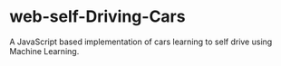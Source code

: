 # web-self-Driving-Cars
A JavaScript based implementation of cars learning to self drive using Machine Learning.
